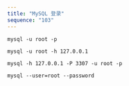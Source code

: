```yaml
---
title: "MySQL 登录"
sequence: "103"
---
```


```text
mysql -u root -p
```

```text
mysql -u root -h 127.0.0.1
```

```text
mysql -h 127.0.0.1 -P 3307 -u root -p
```

```text
mysql --user=root --password
```

